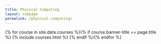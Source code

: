 ```yaml
---
title: Physical Computing
layout: subpage
permalink: /physical-computing/
---
```


<!-- Main -->
{% for course in site.data.courses %}{% if course.banner-title == page.title %}
  {% include courses.html %}
{% endif %}{% endfor %}
